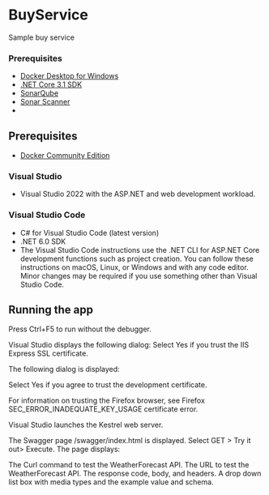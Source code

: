 # BuyService
Sample buy service

### Prerequisites
* [Docker Desktop for Windows](https://hub.docker.com/editions/community/docker-ce-desktop-windows)
* [.NET Core 3.1 SDK](https://dotnet.microsoft.com/download/dotnet-core/thank-you/sdk-3.1.405-windows-x64-installer)
* [SonarQube](https://www.sonarqube.org/)
* [Sonar Scanner](https://docs.sonarqube.org/latest/analysis/scan/sonarscanner/)
* 
## Prerequisites
- [Docker Community Edition]([https://www.docker.com/](https://www.docker.com/products/docker-desktop))

### Visual Studio
- Visual Studio 2022 with the ASP.NET and web development workload.

### Visual Studio Code
- C# for Visual Studio Code (latest version)
- .NET 6.0 SDK
- The Visual Studio Code instructions use the .NET CLI for ASP.NET Core development functions such as project creation. You can follow these instructions on macOS, Linux, or Windows and with any code editor. Minor changes may be required if you use something other than Visual Studio Code.


## Running the app
Press Ctrl+F5 to run without the debugger.

Visual Studio displays the following dialog:
Select Yes if you trust the IIS Express SSL certificate.

The following dialog is displayed:

Select Yes if you agree to trust the development certificate.

For information on trusting the Firefox browser, see Firefox SEC_ERROR_INADEQUATE_KEY_USAGE certificate error.

Visual Studio launches the Kestrel web server.

The Swagger page /swagger/index.html is displayed. Select GET > Try it out> Execute. The page displays:

The Curl command to test the WeatherForecast API.
The URL to test the WeatherForecast API.
The response code, body, and headers.
A drop down list box with media types and the example value and schema.

